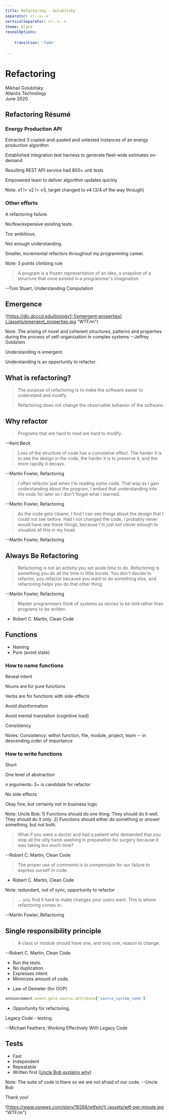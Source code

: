 ```yaml
---
title: Refactoring - Golubitsky
separator: <!--s-->
verticalSeparator: <!--v-->
theme: black
revealOptions:

    transition: 'fade'

---
```


# <span class="font-green">Refactoring</span>

Mikhail Golubitsky  
Atlantis Technology  
June 2020  

<!--s-->

## Refactoring Résumé

<!--v-->

### Energy Production API

Extracted 3 <span class="font-red">copied-and-pasted</span> and <span class="font-red">untested</span> instances of an energy production algorithm

<!-- .element: class="fragment" -->

Established <span class="font-green">integration test harness</span> to generate fleet-wide estimates on-demand

<!-- .element: class="fragment" -->

Resulting REST API service had <span class="font-green">800+ unit tests</span>

<!-- .element: class="fragment" -->

Empowered team to <span class="font-green">deliver algorithm updates quickly</span>

<!-- .element: class="fragment" -->
Note: v1 != v2 != v3, target changed to v4 (3/4 of the way through)<br>

<!--v-->

### Other efforts

<!-- .element: class="fragment" -->

A refactoring  <span class="font-red">failure</span>.

<!-- .element: class="fragment" -->

No/few/expensive existing tests.

<!-- .element: class="fragment" -->

Too ambitious.

<!-- .element: class="fragment" -->

Not enough <span class="font-green">understanding</span>.

<!-- .element: class="fragment" -->

Smaller, incremental refactors throughout my programming career.

<!-- .element: class="fragment" -->

Note: 3 points climbing rule
<!--s-->

> A program is a frozen representation of an idea, a snapshot of a structure that once existed in a programmer's imagination.

--Tom Stuart, Understanding Computation

<!--s-->

## Emergence

![https://dlc.dcccd.edu/biology1-1/emergent-properties](./assets/emergent_properties.jpg "WTF/m")

Note: The arising of novel and coherent structures, patterns and properties during the process of self-organization in complex systems --Jeffrey Goldstein

<!--v-->

<!-- .element: class="fragment" -->

Understanding is <span class="font-green">emergent</span>.

<!-- .element: class="fragment" -->

Understanding is an <span class="font-green">opportunity to refactor</span>.

<!-- .element: class="fragment" -->

</div>

<!--s-->

## What is refactoring?

<!-- .element: class="fragment" -->

> The purpose of refactoring is to make the software easier to understand and modify.

<!-- .element: class="fragment" -->

> Refactoring does not change the observable behavior of the software.

<!-- .element: class="fragment" -->

<!--s-->

## Why refactor

> Programs that are hard to read are hard to modify.

--Kent Beck

> Loss of the structure of code has a cumulative effect. The harder it is to see the design in the code, the harder it is to preserve it, and the more rapidly it decays.

--Martin Fowler, Refactoring

<!-- .element: class="fragment" -->
<!--s-->

> I often refactor just when I'm reading some code. That way as I gain understanding about the program, I embed that understanding into the code for later so I don't forget what I learned.

--Martin Fowler, Refactoring

<!--s-->

> As the code gets clearer, I find I can see things about the design that I could not see before. Had I not changed the code, I probably never would have see these things, because I'm just not clever enough to visualize all this in my head.

--Martin Fowler, Refactoring

<!--s-->

## Always Be Refactoring

> Refactoring is not an activity you set aside time to do. Refactoring is something you do all the time in little bursts. You don't decide to refactor, you refactor because you want to do something else, and refactoring helps you do that other thing.

--Martin Fowler, Refactoring

<!--s-->

> Master programmers think of systems as stories to be told rather than programs to be written.

* Robert C. Martin, Clean Code

<!--s-->

## Functions

* Naming
* <span class="font-green">Pure</span> (avoid <span class="font-red">state</span>)  

<!--v-->

### How to name functions

Reveal intent

<!-- .element: class="fragment" -->

Nouns are for pure functions

<!-- .element: class="fragment" -->

Verbs are for functions with side-effects

<!-- .element: class="fragment" -->

Avoid disinformation

<!-- .element: class="fragment" -->

Avoid mental translation (cognitive load)

<!-- .element: class="fragment" -->

Consistency

<!-- .element: class="fragment" -->

Notes: Consistency: within function, file, module, project, team -- in descending order of importance

<!--v-->

### How to write functions

Short
<!-- .element: class="fragment" -->

One level of abstraction
<!-- .element: class="fragment" -->

_n_ arguments: 3+ is candidate for refactor

<!-- .element: class="fragment" -->

No side effects

<!-- .element: class="fragment" -->

Okay fine, but certainly not in business logic

<!-- .element: class="fragment" -->

Note: Uncle Bob: 1) Functions should do one thing. They should do it well. They should do it _only_. 2) Functions should either _do_ something or _answer_ something, but not both.
<!--s-->

> What if you were a doctor and had a patient who demanded that you stop all the silly hand-washing in preparation for surgery because it was taking too much time?

--Robert C. Martin, Clean Code

<!--s-->

> The proper use of comments is to compensate for our failure to express ourself in code.

* Robert C. Martin, Clean Code

Note: redundant, out of sync, opportunity to refactor

<!--s-->

> ... you find it hard to make changes your users want. This is where refactoring comes in.

--Martin Fowler, Refactoring

<!--s-->

## Single responsibility principle

> A class or module should have one, and only one, reason to change.

--Robert C. Martin, Clean Code

<!--s-->

* Run the tests.
* No duplication.
* Expresses intent.
* Minimizes amount of code.

<!--s-->

* Law of Demeter (for OOP)

``` ruby
announcement.event.gold.source.attribute['source_system_code']
```

* Opportunity for refactoring.

<!--s-->

Legacy Code - testing.

--Michael Feathers, Working Effectively With Legacy Code

<!--s-->

## Tests

* Fast
* Independent
* Repeatable
* Written <span class="font-green">first</span> ([Uncle Bob explains why](https://www.youtube.com/watch?v=GvAzrC6-spQ))

Note: The suite of code is there so we are not afraid of our code. --Uncle Bob
<!--s-->

Thank you!

![https://www.osnews.com/story/19266/wtfsm/](./assets/wtf-per-minute.jpg "WTF/m")
